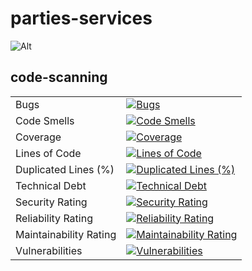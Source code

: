 # parties-services

![Alt](https://repobeats.axiom.co/api/embed/52217b87d2808f9940544d3215ed3faf27cab1ba.svg "Repobeats analytics image")

## code-scanning

|                        |                                                                                                                                                                                                                  |
|------------------------|------------------------------------------------------------------------------------------------------------------------------------------------------------------------------------------------------------------|
| Bugs                   | [![Bugs](https://sonarcloud.io/api/project_badges/measure?project=rock-hu_parties-services&metric=bugs)](https://sonarcloud.io/summary/new_code?id=rock-hu_parties-services)                                     |
| Code Smells            | [![Code Smells](https://sonarcloud.io/api/project_badges/measure?project=rock-hu_parties-services&metric=code_smells)](https://sonarcloud.io/summary/new_code?id=rock-hu_parties-services)                       |
| Coverage               | [![Coverage](https://sonarcloud.io/api/project_badges/measure?project=rock-hu_parties-services&metric=coverage)](https://sonarcloud.io/summary/new_code?id=rock-hu_parties-services)                             |
| Lines of Code          | [![Lines of Code](https://sonarcloud.io/api/project_badges/measure?project=rock-hu_parties-services&metric=ncloc)](https://sonarcloud.io/summary/new_code?id=rock-hu_parties-services)                           |
| Duplicated Lines (%)   | [![Duplicated Lines (%)](https://sonarcloud.io/api/project_badges/measure?project=rock-hu_parties-services&metric=duplicated_lines_density)](https://sonarcloud.io/summary/new_code?id=rock-hu_parties-services) |
| Technical Debt         | [![Technical Debt](https://sonarcloud.io/api/project_badges/measure?project=rock-hu_parties-services&metric=sqale_index)](https://sonarcloud.io/summary/new_code?id=rock-hu_parties-services)                    |
| Security Rating        | [![Security Rating](https://sonarcloud.io/api/project_badges/measure?project=rock-hu_parties-services&metric=security_rating)](https://sonarcloud.io/summary/new_code?id=rock-hu_parties-services)               |
| Reliability Rating     | [![Reliability Rating](https://sonarcloud.io/api/project_badges/measure?project=rock-hu_parties-services&metric=reliability_rating)](https://sonarcloud.io/summary/new_code?id=rock-hu_parties-services)         |
| Maintainability Rating | [![Maintainability Rating](https://sonarcloud.io/api/project_badges/measure?project=rock-hu_parties-services&metric=sqale_rating)](https://sonarcloud.io/summary/new_code?id=rock-hu_parties-services)           |
| Vulnerabilities        | [![Vulnerabilities](https://sonarcloud.io/api/project_badges/measure?project=rock-hu_parties-services&metric=vulnerabilities)](https://sonarcloud.io/summary/new_code?id=rock-hu_parties-services)               |

